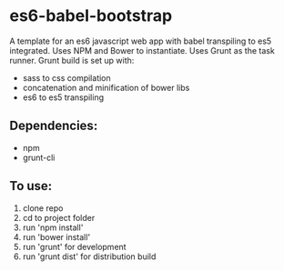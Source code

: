 # es6-babel-bootstrap
A template for an es6 javascript web app with babel transpiling to es5 integrated.
Uses NPM and Bower to instantiate.
Uses Grunt as the task runner.
Grunt build is set up with:
- sass to css compilation
- concatenation and minification of bower libs
- es6 to es5 transpiling

## Dependencies:
- npm
- grunt-cli

## To use:
1. clone repo
2. cd to project folder
3. run 'npm install'
4. run 'bower install'
5. run 'grunt' for development 
6. run 'grunt dist' for distribution build
